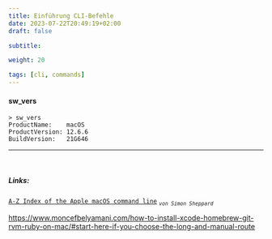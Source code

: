 ```yaml
---
title: Einführung CLI-Befehle
date: 2023-07-22T20:49:19+02:00
draft: false

subtitle: 

weight: 20

tags: [cli, commands]
---
```


#### sw_vers

```console
> sw_vers
ProductName:	macOS
ProductVersion:	12.6.6
BuildVersion:	21G646
```
---

<br>

##### Links:
[`A-Z Index of the Apple macOS command line`](https://ss64.com/osx/) _<sub>`von Simon Sheppard`</sub>_


https://www.moncefbelyamani.com/how-to-install-xcode-homebrew-git-rvm-ruby-on-mac/#start-here-if-you-choose-the-long-and-manual-route
